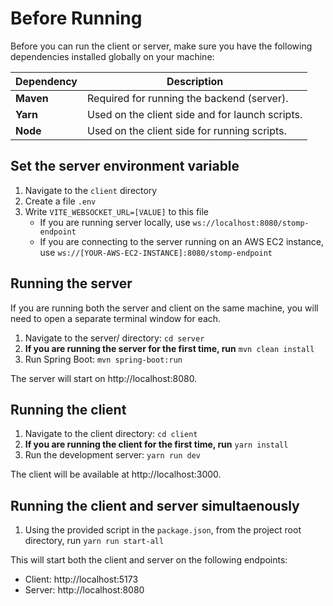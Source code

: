 # Before Running

Before you can run the client or server, make sure you have the following dependencies installed globally on your machine:

| Dependency | Description                                     |
|------------|-------------------------------------------------|
| **Maven**  | Required for running the backend (server).      |
| **Yarn**   | Used on the client side and for launch scripts. |
| **Node**   | Used on the client side for running scripts.    |

## Set the server environment variable
1. Navigate to the `client` directory
2. Create a file `.env`
3. Write `VITE_WEBSOCKET_URL=[VALUE]` to this file
   - If you are running server locally, use `ws://localhost:8080/stomp-endpoint`
   - If you are connecting to the server running on an AWS EC2 instance, use `ws://[YOUR-AWS-EC2-INSTANCE]:8080/stomp-endpoint`

## Running the server
If you are running both the server and client on the same machine, you will need to open a separate terminal window for each.
1. Navigate to the server/ directory: `cd server`
2. **If you are running the server for the first time, run** `mvn clean install`
3. Run Spring Boot: `mvn spring-boot:run`

The server will start on http://localhost:8080.

## Running the client
1. Navigate to the client directory: `cd client`
2. **If you are running the client for the first time, run** `yarn install`
3. Run the development server: `yarn run dev`

The client will be available at http://localhost:3000.

## Running the client and server simultaenously
1. Using the provided script in the `package.json`, from the project root directory, run `yarn run start-all`

This will start both the client and server on the following endpoints:
- Client: http://localhost:5173
- Server: http://localhost:8080
